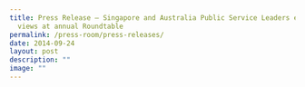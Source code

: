 ```yaml
---
title: Press Release – Singapore and Australia Public Service Leaders exchange
  views at annual Roundtable
permalink: /press-room/press-releases/
date: 2014-09-24
layout: post
description: ""
image: ""
---
```

